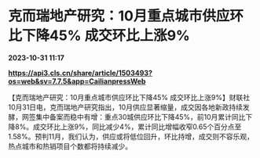 # 克而瑞地产研究：10月重点城市供应环比下降45% 成交环比上涨9%

**2023-10-31 11:17**

**https://api3.cls.cn/share/article/1503493?os=web&sv=7.7.5&app=CailianpressWeb**

【克而瑞地产研究：10月重点城市供应环比下降45% 成交环比上涨9%】财联社10月31日电，克而瑞地产研究指出，10月供应显著缩量，成交因各地新政持续发酵，网签集中备案而稳中有增：重点30城供应环比下降45%，前10月累计同比下降8%。成交环比上涨9%，同比减少4%，累计同比增幅收窄0.65个百分点至1.58%。预判11月，我们认为，供应或将低位回升，环比持增，成交则不容乐观，热点城市和热销项目个数都将持续减少。